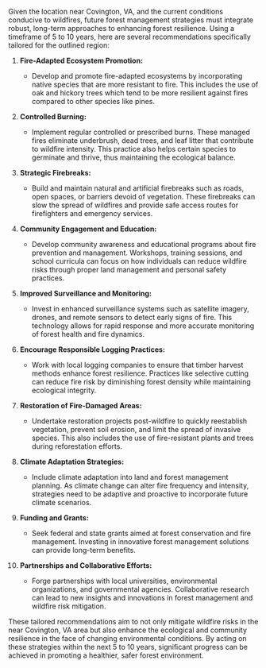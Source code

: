 Given the location near Covington, VA, and the current conditions conducive to wildfires, future forest management strategies must integrate robust, long-term approaches to enhancing forest resilience. Using a timeframe of 5 to 10 years, here are several recommendations specifically tailored for the outlined region:

1. **Fire-Adapted Ecosystem Promotion:**
   - Develop and promote fire-adapted ecosystems by incorporating native species that are more resistant to fire. This includes the use of oak and hickory trees which tend to be more resilient against fires compared to other species like pines.

2. **Controlled Burning:**
   - Implement regular controlled or prescribed burns. These managed fires eliminate underbrush, dead trees, and leaf litter that contribute to wildfire intensity. This practice also helps certain species to germinate and thrive, thus maintaining the ecological balance.

3. **Strategic Firebreaks:**
   - Build and maintain natural and artificial firebreaks such as roads, open spaces, or barriers devoid of vegetation. These firebreaks can slow the spread of wildfires and provide safe access routes for firefighters and emergency services.

4. **Community Engagement and Education:**
   - Develop community awareness and educational programs about fire prevention and management. Workshops, training sessions, and school curricula can focus on how individuals can reduce wildfire risks through proper land management and personal safety practices.

5. **Improved Surveillance and Monitoring:**
   - Invest in enhanced surveillance systems such as satellite imagery, drones, and remote sensors to detect early signs of fire. This technology allows for rapid response and more accurate monitoring of forest health and fire dynamics.

6. **Encourage Responsible Logging Practices:**
   - Work with local logging companies to ensure that timber harvest methods enhance forest resilience. Practices like selective cutting can reduce fire risk by diminishing forest density while maintaining ecological integrity.

7. **Restoration of Fire-Damaged Areas:**
   - Undertake restoration projects post-wildfire to quickly reestablish vegetation, prevent soil erosion, and limit the spread of invasive species. This also includes the use of fire-resistant plants and trees during reforestation efforts.

8. **Climate Adaptation Strategies:**
   - Include climate adaptation into land and forest management planning. As climate change can alter fire frequency and intensity, strategies need to be adaptive and proactive to incorporate future climate scenarios.

9. **Funding and Grants:**
   - Seek federal and state grants aimed at forest conservation and fire management. Investing in innovative forest management solutions can provide long-term benefits.
   
10. **Partnerships and Collaborative Efforts:**
    - Forge partnerships with local universities, environmental organizations, and governmental agencies. Collaborative research can lead to new insights and innovations in forest management and wildfire risk mitigation.

These tailored recommendations aim to not only mitigate wildfire risks in the near Covington, VA area but also enhance the ecological and community resilience in the face of changing environmental conditions. By acting on these strategies within the next 5 to 10 years, significant progress can be achieved in promoting a healthier, safer forest environment.